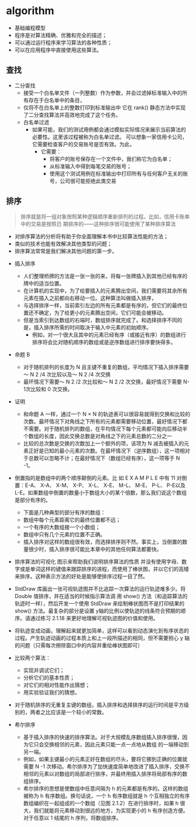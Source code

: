 # algorithm

* 基础编程模型
 * 程序是对算法精确、优雅和完全的描述；
 * 可以通过运行程序来学习算法的各种性质；
 * 可以在应用程序中直接使用这些算法。

## 查找

* 二分查找  
  * 接受一个白名单文件（一列整数）作为参数，并会过滤掉标准输入中的所有存在于白名单中的条目，
  * 仅将不在白名单上的整数打印到标准输出中 它在 rank() 静态方法中实现了二分查找算法并高效地完成了这个任务。
  * 白名单过滤
    * 如果可能，我们的测试用例都会通过模拟实际情况来展示当前算法的必要性。这里该过程被称为白名单过滤。
   可以想象一家信用卡公司，它需要检查客户的交易账号是否有效。为此，
      * 它需要：
        - 将客户的账号保存在一个文件中，我们称它为白名单；
        - 从标准输入中得到每笔交易的账号；
        - 使用这个测试用例在标准输出中打印所有与任何客户无关的账号，公司很可能拒绝此类交易


## 排序
>排序就是将一组对象按照某种逻辑顺序重新排列的过程。比如，信用卡账单中的交易是按照日
期排序的——这种排序很可能使用了某种排序算法

- 对排序算法的分析将有助于你全面理解本书中比较算法性能的方法；
- 类似的技术也能有效解决其他类型的问题；
- 排序算法常常是我们解决其他问题的第一步。

* 插入排序
  * 人们整理桥牌的方法是一张一张的来，将每一张牌插入到其他已经有序的牌中的适当位置。
  * 在计算机的实现中，为了给要插入的元素腾出空间，我们需要将其余所有元素在插入之前都向右移动一位。这种算法叫做插入排序，
  * 与选择排序一样，当前索引左边的所有元素都是有序的，但它们的最终位置还不确定，为了给更小的元素腾出空间，它们可能会被移动。
  * 但是当索引到达数组的右端时，数组排序就完成了。和选择排序不同的是，插入排序所需的时间取决于输入中元素的初始顺序。
    * 例如，对一个很大且其中的元素已经有序（或接近有序）的数组进行排序将会比对随机顺序的数组或是逆序数组进行排序要快得多。
* 命题 B
  * 对于随机排列的长度为 N 且主键不重复的数组，平均情况下插入排序需要～ N 2 /4 次比较以及～ N 2 /4 次交换
  * 最坏情况下需要～ N 2 /2 次比较和～ N 2 /2 次交换，最好情况下需要 N-1次比较和 0 次交换。

* 证明
  * 和命题 A 一样，通过一个 N × N 的轨迹表可以很容易就得到交换和比较的次数。最坏情况下对角线之下所有的元素都需要移动位置，最好情况下都不需要。对于随机排列的数组，在平均情况下每个元素都可能向后移动半个数组的长度，因此交换总数是对角线之下的元素总数的二分之一
  * 比较的总次数是交换的次数加上一个额外的项，该项为 N 减去被插入的元素正好是已知的最小元素的次数。在最坏情况下（逆序数组），这一项相对于总数可以忽略不计；在最好情况下（数组已经有序），这一项等于 N -1。

* 倒置指的是数组中的两个顺序颠倒的元素。比
如 E X A M P L E 中有 11 对倒置：E-A、 X-A、 X-M、 X-P、 X-L、 X-E、 M-L、 M-E、 P-L、 P-E以及 L-E。如果数组中倒置的数量小于数组大小的某个倍数，那么我们说这个数组是部分有序的。
  * 下面是几种典型的部分有序的数组：
   * 数组中每个元素距离它的最终位置都不远；
   * 一个有序的大数组接一个小数组；
   * 数组中只有几个元素的位置不正确。
  * 插入排序对这样的数组很有效，而选择排序则不然。事实上，当倒置的数量很少时，插入排序很可能比本章中的其他任何算法都要快。
  
* 排序算法的可视化
图示来帮助我们说明排序算法的性质 并没有使用字母、数字或是单词这样的键值来跟踪排序的进程，而使用了棒状图，并以它们的高矮来排序。这种表示方法的好处是能够使排序过程一目了然。
 * StdDraw 库画出一张可视轨迹图并不比追踪一次算法的运行轨迹难多少。将Double 值排序，并在适当的时候指示算法调
用 show() 方法（和追踪算法的轨迹时一样），然后开发一个使用 StdDraw 来绘制棒状图而不是打印结果的 show() 方法。最复杂的部分是设置 y轴的比例以使轨迹的线条符合预期的顺序。请通过练习 2.1.18 来更好地理解可视轨迹图的价值和使用。
  * 将轨迹变成动画，理解起来就更加简单，这样可以看到动态演化到有序状态的过程。产生轨迹动画的过程本质上和上一段所描述的相同，但不需要担心 y 轴的问题（只需每次擦除窗口中的内容并重绘棒状图即可）
 
* 比较两个算法：
  * 实现并调试它们；
  * 分析它们的基本性质；
  * 对它们的相对性能作出猜想；
  * 用实验验证我们的猜想。
* 对于随机排序的无重复主键的数组，插入排序和选择排序的运行时间是平方级别的，两者之比应该是一个较小的常数。

* 希尔排序
   * 基于插入排序的快速的排序算法。对于大规模乱序数组插入排序很慢，因为它只会交换相邻的元素，因此元素只能一点一点地从数组
    的一端移动到另一端。
    * 例如，如果主键最小的元素正好在数组的尽头，要将它挪到正确的位置就需要 N -1 次移动。希尔排序为了加快速度简单地改进了插入排序，交换不相邻的元素以对数组的局部进行排序，并最终用插入排序将局部有序的数组排序。
    * 希尔排序的思想是使数组中任意间隔为 h 的元素都是有序的。这样的数组被称为 h 有序数组。换句话说，一个 h 有序数组就是 h 个互相独立的有序数组编织在一起组成的一个数组（见图 2.1.2）在进行排序时，如果 h 很大，我们就能将元素移动到很远的地方，为实现更小的 h 有序创造方便。对于任意以 1 结尾的 h 序列，将数组排序。
